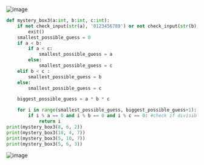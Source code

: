 ![image](https://github.com/user-attachments/assets/907c53b1-7b00-493a-9a35-14dea520199b)

```.py
def mystery_box3(a:int, b:int, c:int):
    if not check_input(str(a), '0123456789') or not check_input(str(b), '0123456789') or not check_input(str(c), '0123456789'):
        exit()
    smallest_possible_guess = 0
    if a < b:
        if a < c:
            smallest_possible_guess = a
        else:
            smallest_possible_guess = c
    elif b < c :
        smallest_possible_guess = b
    else:
        smallest_possible_guess = c

    biggest_possible_guess = a * b * c

    for i in range(smallest_possible_guess, biggest_possible_guess+1):
        if i % a == 0 and i % b == 0 and i % c == 0: #check if divisible by all
            return i
print(mystery_box3(8, 6, 2))
print(mystery_box3(18, 4, 7))
print(mystery_box3(5, 10, 7))
print(mystery_box3(5, 6, 3))
```

![image](https://github.com/user-attachments/assets/4b905ef3-058d-4f58-a35f-69a4c064d26c)

